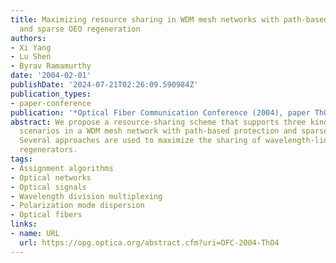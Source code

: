 ```yaml
---
title: Maximizing resource sharing in WDM mesh networks with path-based protection
  and sparse OEO regeneration
authors:
- Xi Yang
- Lu Shen
- Byrav Ramamurthy
date: '2004-02-01'
publishDate: '2024-07-21T02:26:09.590984Z'
publication_types:
- paper-conference
publication: '*Optical Fiber Communication Conference (2004), paper ThO4*'
abstract: We propose a resource-sharing scheme that supports three kinds of sharing
  scenarios in a WDM mesh network with path-based protection and sparse OEO regeneration.
  Several approaches are used to maximize the sharing of wavelength-links and OEO
  regenerators.
tags:
- Assignment algorithms
- Optical networks
- Optical signals
- Wavelength division multiplexing
- Polarization mode dispersion
- Optical fibers
links:
- name: URL
  url: https://opg.optica.org/abstract.cfm?uri=OFC-2004-ThO4
---
```

